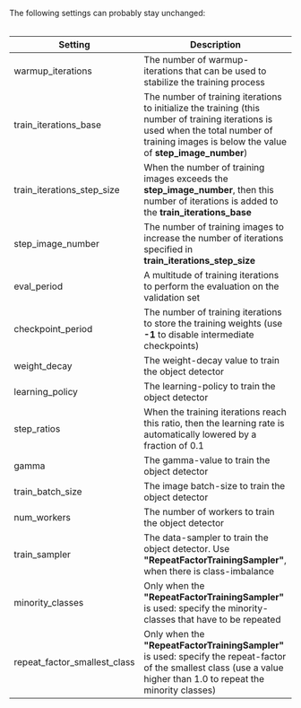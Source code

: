 The following settings can probably stay unchanged: <br/> <br/>

| Setting        			| Description        													|
| --------------------------------------|-----------------------------------------------------------------------------------------------------------------------|
| warmup_iterations			| The number of warmup-iterations that can be used to stabilize the training process 			 		|
| train_iterations_base			| The number of training iterations to initialize the training (this number of training iterations is used when the total number of training images is below the value of **step_image_number**)								 			 		|
| train_iterations_step_size		| When the number of training images exceeds the **step_image_number**, then this number of iterations is added to the **train_iterations_base**																	|
| step_image_number			| The number of training images to increase the number of iterations specified in **train_iterations_step_size**	|
| eval_period				| A multitude of training iterations to perform the evaluation on the validation set					|
| checkpoint_period			| The number of training iterations to store the training weights (use **-1** to disable intermediate checkpoints)	|
| weight_decay	 			| The weight-decay value to train the object detector									|
| learning_policy 			| The learning-policy to train the object detector									|
| step_ratios				| When the training iterations reach this ratio, then the learning rate is automatically lowered by a fraction of 0.1 	|
| gamma		 			| The gamma-value to train the object detector										|
| train_batch_size 			| The image batch-size to train the object detector									|
| num_workers	 			| The number of workers to train the object detector									|
| train_sampler	 			| The data-sampler to train the object detector. Use **"RepeatFactorTrainingSampler"**, when there is class-imbalance	|
| minority_classes 			| Only when the **"RepeatFactorTrainingSampler"** is used: specify the minority-classes that have to be repeated	|
| repeat_factor_smallest_class		| Only when the **"RepeatFactorTrainingSampler"** is used: specify the repeat-factor of the smallest class (use a value higher than 1.0 to repeat the minority classes)																	|
<br/>
